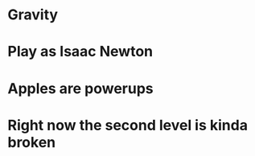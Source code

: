 # Gravity
# Play as Isaac Newton
# Apples are powerups
# Right now the second level is kinda broken
